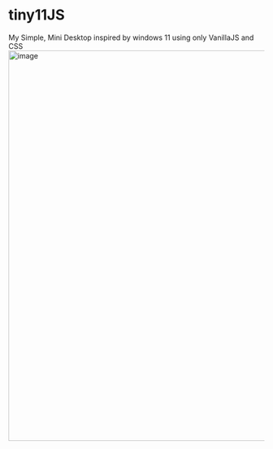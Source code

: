 # tiny11JS
My Simple, Mini Desktop inspired by windows 11 using only VanillaJS and CSS
<img width="1366" height="768" alt="image" src="https://github.com/user-attachments/assets/aaa18c20-5b1a-41c7-8044-a130d1a5fa7f" />
